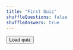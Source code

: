 ```yaml
---
title: "First Quiz"
shuffleQuestions: false
shuffleAnswers: true
---
```

<quiz>
    <button id="loadQuizButton" onclick="startQuiz('loadQuizButton')" class="quiz_button">Load quiz</button>
    <h3 id="quiz_question"></h3>
    <div id="quiz_answers"></div>
    <div id="quiz_submit_button"></div>
    <div id="quiz_evaluation"></div>
    <div id="quiz_next_button"></div>
</quiz>